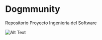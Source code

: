 # Dogmmunity
Repositorio Proyecto Ingeniería del Software

![Alt Text](https://i.gifer.com/origin/4f/4f5d1807ba2d22d9de3f1abb925cab9c_w200.gif)
